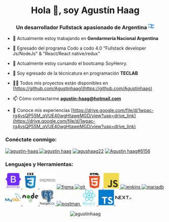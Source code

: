 <h1 align="center">Hola 👋, soy Agustín Haag</h1>
<h3 align="center">Un desarrollador Fullstack apasionado de Argentina <img src="arg.png" height="20" width="20"></img> </h3>

- 🔭 Actualmente estoy trabajando en **Gendarmería Nacional Argentina**

- 💫 Egresado del programa Codo a codo 4.0 "Fullstack developer Js/NodeJs" & "React/React native/redux"

- 🌱 Actualmente estoy cursando el bootcamp SoyHenry.

- 🤝 Soy egresado de la técnicatura en programación **TECLAB**

- 👨‍💻 Todos mis proyectos están disponibles en [https://github.com/Agustinhaag](https://github.com/Agustinhaag)

- 📫 Cómo contactarme **agustin-haag@hotmail.com**

- 📄 Conoce mis experiencias [https://drive.google.com/file/d/1wpac-rg4vsQP55M_qVUE40wgHtaweMGD/view?usp=drive_link](https://drive.google.com/file/d/1wpac-rg4vsQP55M_qVUE40wgHtaweMGD/view?usp=drive_link)

<h3 align="left">Conéctate conmigo:</h3>
<p align="left">
<a href="https://linkedin.com/in/agustin-haag" target="blank"><img align="center" src="https://raw.githubusercontent.com/rahuldkjain/github-profile-readme-generator/master/src/images/icons/Social/linked-in-alt.svg" alt="agustin-haag" height="30" width="40" /> </a>
<a href="https://fb.com/agustinhaag" target="blank"><img align="center" src="https://raw.githubusercontent.com/rahuldkjain/github-profile-readme-generator/master/src/images/icons/Social/facebook.svg" alt="agustin haag" height="30" width="40" /></a> 
<a href="https://instagram.com/agushaag22" target="blank"><img align="center" src="https://raw.githubusercontent.com/rahuldkjain/github-profile-readme-generator/master/src/images/icons/Social/instagram.svg" alt="agushaag22" height="30" width="40" /></a>
<a href="https://discord.gg/Agustin haag#6156" target="blank"><img align="center" src="https://raw.githubusercontent.com/rahuldkjain/github-profile-readme-generator/master/src/images/icons/Social/discord.svg" alt="Agustin haag#6156" height="30" width="40" /></a> 
</p> 

<h3 align="left">Lenguajes y Herramientas:</h3>
<p align="left"> 
<a href="https://getbootstrap.com" target="_blank" rel="noreferrer"> <img src="https://raw.githubusercontent.com/devicons/devicon/master/icons/bootstrap/bootstrap-plain-wordmark.svg" alt="bootstrap" width="50" height="50"/> </a> 
<a href="https://www.w3schools.com/css/" target="_blank" rel="noreferrer"> <img src="https://raw.githubusercontent.com/devicons/devicon/master/icons/css3/css3-original-wordmark.svg" alt="css3" width="50" height="50"/> </a> 
<a href="https://expressjs.com" target="_blank" rel="noreferrer"> <img src="https://raw.githubusercontent.com/devicons/devicon/master/icons/express/express-original-wordmark.svg" alt="express" width="50" height="50"/></a> 
<a href="https://www.figma.com/" target="_blank" rel="noreferrer"> <img src="https://www.vectorlogo.zone/logos/figma/figma-icon.svg" alt="figma" width="50" height="50"/> </a> 
<a href="https://git-scm.com/" target="_blank" rel="noreferrer"> <img src="https://www.vectorlogo.zone/logos/git-scm/git-scm-icon.svg" alt="git" width="50" height="50"/> </a> 
<a href="https://www.w3.org/html/" target="_blank" rel="noreferrer"> <img src="https://raw.githubusercontent.com/devicons/devicon/master/icons/html5/html5-original-wordmark.svg" alt="html5" width="50" height="50"/> </a> 
<a href="https://developer.mozilla.org/en-US/docs/Web/JavaScript" target="_blank" rel="noreferrer"> <img src="https://raw.githubusercontent.com/devicons/devicon/master/icons/javascript/javascript-original.svg" alt="javascript" width="50" height="50"/> </a> 
<a href="https://www.jenkins.io" target="_blank" rel="noreferrer"> <img src="https://www.vectorlogo.zone/logos/jenkins/jenkins-icon.svg" alt="jenkins" width="50" height="50"/> </a> 
<a href="https://mariadb.org/" target="_blank" rel="noreferrer"> <img src="https://www.vectorlogo.zone/logos/mariadb/mariadb-icon.svg" alt="mariadb" width="50" height="50"/> </a> 
<a href="https://www.mysql.com/" target="_blank" rel="noreferrer"> <img src="https://raw.githubusercontent.com/devicons/devicon/master/icons/mysql/mysql-original-wordmark.svg" alt="mysql" width="50" height="50"/> </a> 
<a href="https://nodejs.org" target="_blank" rel="noreferrer"> <img src="https://raw.githubusercontent.com/devicons/devicon/master/icons/nodejs/nodejs-original-wordmark.svg" alt="nodejs" width="50" height="50"/> </a> 
<a href="https://www.postgresql.org" target="_blank" rel="noreferrer"> <img src="https://raw.githubusercontent.com/devicons/devicon/master/icons/postgresql/postgresql-original-wordmark.svg" alt="postgresql" width="50" height="50"/> </a> 
<a href="https://postman.com" target="_blank" rel="noreferrer"> <img src="https://www.vectorlogo.zone/logos/getpostman/getpostman-icon.svg" alt="postman" width="50" height="50"/> </a> 
<a href="https://reactjs.org/" target="_blank" rel="noreferrer"> <img src="https://raw.githubusercontent.com/devicons/devicon/master/icons/react/react-original-wordmark.svg" alt="react" width="50" height="50"/> </a>
<a href="https://www.typescriptlang.org/" target="_blank" rel="noreferrer"> <img src="https://raw.githubusercontent.com/devicons/devicon/master/icons/typescript/typescript-original.svg" alt="typescript" width="50" height="50"/> </a>
<a href="https://nextjs.org/" target="_blank" rel="noreferrer"> <img src="https://raw.githubusercontent.com/devicons/devicon/master/icons/nextjs/nextjs-original-wordmark.svg" alt="nextjs" width="50" height="50"/> </a>
</p>

<p align="center"><img align="center" src="https://github-readme-stats.vercel.app/api/top-langs?username=agustinhaag&show_icons=true&locale=en&layout=compact" alt="agustinhaag" /> </p>

